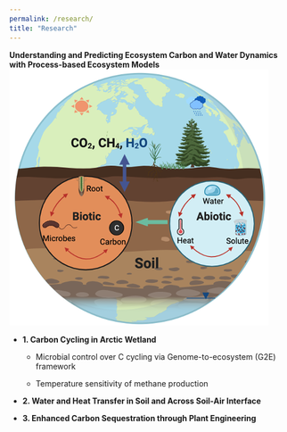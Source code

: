 ```yaml
---
permalink: /research/
title: "Research"
---
```

**Understanding and Predicting Ecosystem Carbon and Water Dynamics with Process-based Ecosystem Models**
![Figure of root biomass](/images/Fig_overview.png)

* **1. Carbon Cycling in Arctic Wetland**
  
  * Microbial control over C cycling via Genome-to-ecosystem (G2E) framework
 
  * Temperature sensitivity of methane production
* **2. Water and Heat Transfer in Soil and Across Soil-Air Interface**
* **3. Enhanced Carbon Sequestration through Plant Engineering**

  

